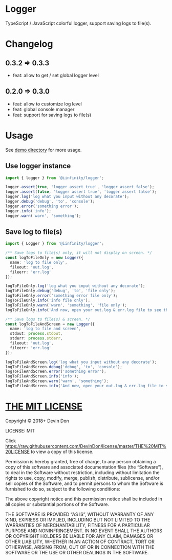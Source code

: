 # Logger

TypeScript / JavaScript colorful logger, support saving logs to file(s).

# Changelog

## 0.3.2 => 0.3.3

- feat: allow to get / set global logger level

## 0.2.0 => 0.3.0

- feat: allow to customize log level
- feat: global console manager
- feat: support for saving logs to file(s)

# Usage

See [demo directory](https://github.com/DevinDon/logger/blob/master/src/demo) for more usage.

## Use logger instance

```typescript
import { logger } from '@iinfinity/logger';

logger.assert(true, 'logger assert true', 'logger assert false');
logger.assert(false, 'logger assert true', 'logger assert false');
logger.log('log what you input without any decorate');
logger.debug('debug', 'to', 'console');
logger.error('something error');
logger.info('info');
logger.warn('warn', 'something');
```

## Save log to file(s)

```typescript
import { Logger } from '@iinfinity/logger';

/** Save logs to file(s) only, it will not display on screen. */
const logToFileOnly = new Logger({
  name: 'log to file only',
  fileout: 'out.log',
  fileerr: 'err.log'
});

logToFileOnly.log('log what you input without any decorate');
logToFileOnly.debug('debug', 'to', 'file only');
logToFileOnly.error('something error file only');
logToFileOnly.info('info file only');
logToFileOnly.warn('warn', 'something', 'file only');
logToFileOnly.info('And now, open your out.log & err.log file to see these words file only.');

/** Save logs to file(s) & screen. */
const logToFileAndScreen = new Logger({
  name: 'log to file and screen',
  stdout: process.stdout,
  stderr: process.stderr,
  fileout: 'out.log',
  fileerr: 'err.log'
});

logToFileAndScreen.log('log what you input without any decorate');
logToFileAndScreen.debug('debug', 'to', 'console');
logToFileAndScreen.error('something error');
logToFileAndScreen.info('info');
logToFileAndScreen.warn('warn', 'something');
logToFileAndScreen.info('And now, open your out.log & err.log file to see these words.');
```

# [THE MIT LICENSE](https://raw.githubusercontent.com/DevinDon/license/master/THE%20MIT%20LICENSE)

Copyright © 2018+ Devin Don

LICENSE: MIT

Click <https://raw.githubusercontent.com/DevinDon/license/master/THE%20MIT%20LICENSE> to view a copy of this license.

Permission is hereby granted, free of charge, to any person obtaining a copy of this software and associated documentation files (the “Software”), to deal in the Software without restriction, including without limitation the rights to use, copy, modify, merge, publish, distribute, sublicense, and/or sell copies of the Software, and to permit persons to whom the Software is furnished to do so, subject to the following conditions:

The above copyright notice and this permission notice shall be included in all copies or substantial portions of the Software.

THE SOFTWARE IS PROVIDED “AS IS”, WITHOUT WARRANTY OF ANY KIND, EXPRESS OR IMPLIED, INCLUDING BUT NOT LIMITED TO THE WARRANTIES OF MERCHANTABILITY, FITNESS FOR A PARTICULAR PURPOSE AND NONINFRINGEMENT. IN NO EVENT SHALL THE AUTHORS OR COPYRIGHT HOLDERS BE LIABLE FOR ANY CLAIM, DAMAGES OR OTHER LIABILITY, WHETHER IN AN ACTION OF CONTRACT, TORT OR OTHERWISE, ARISING FROM, OUT OF OR IN CONNECTION WITH THE SOFTWARE OR THE USE OR OTHER DEALINGS IN THE SOFTWARE.
